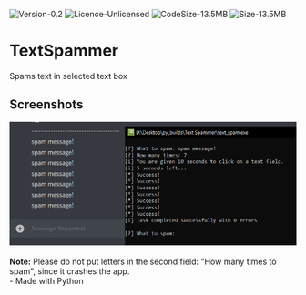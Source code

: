 ![Version-0.2](https://img.shields.io/badge/Version-0.2-orange)
![Licence-Unlicensed](https://img.shields.io/badge/License-Unlicensed-green)
![CodeSize-13.5MB](https://img.shields.io/badge/Code--Size-2KB-blue)
![Size-13.5MB](https://img.shields.io/badge/Size-13.4MB-blue)

# TextSpammer
Spams text in selected text box
<br>
## Screenshots
![img1](images/img1.png)
<br><br>
**Note:** Please do not put letters in the second field: "How many times to spam", since it crashes the app.
<br>
\- Made with Python
